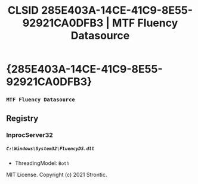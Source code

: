 ﻿---
title: "CLSID 285E403A-14CE-41C9-8E55-92921CA0DFB3 | MTF Fluency Datasource"
excerpt: What is COM-Object CLSID 285E403A-14CE-41C9-8E55-92921CA0DFB3?
---

# {285E403A-14CE-41C9-8E55-92921CA0DFB3}

### `MTF Fluency Datasource`

## Registry


### InprocServer32

##### `C:\Windows\System32\FluencyDS.dll`
* ThreadingModel: `Both`

MIT License. Copyright (c) 2021 Strontic.


